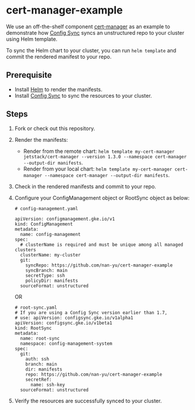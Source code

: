 # cert-manager-example

We use an off-the-shelf component [cert-manager](https://github.com/jetstack/cert-manager) as an example to demonstrate
how [Config Sync](https://cloud.google.com/kubernetes-engine/docs/add-on/config-sync) syncs an unstructured repo to your cluster using Helm template.

To sync the Helm chart to your cluster, you can run `helm template` and commit the rendered manifest to your repo. 

## Prerequisite
- Install [Helm](https://helm.sh/) to render the manifests.
- Install [Config Sync](https://cloud.google.com/kubernetes-engine/docs/add-on/config-sync/how-to/installing) to sync the resources to your cluster.

## Steps
1. Fork or check out this repository.
2. Render the manifests: 
    - Render from the remote chart:
        `helm template my-cert-manager jetstack/cert-manager --version 1.3.0 --namespace cert-manager --output-dir manifests`.
    - Render from your local chart:
        `helm template my-cert-manager cert-manager --namespace cert-manager --output-dir manifests`.
3. Check in the rendered manifests and commit to your repo.
4. Configure your ConfigManagement object or RootSync object as below:
    ```
    # config-management.yaml
    
    apiVersion: configmanagement.gke.io/v1
    kind: ConfigManagement
    metadata:
      name: config-management
    spec:
      # clusterName is required and must be unique among all managed clusters
      clusterName: my-cluster
      git:
        syncRepo: https://github.com/nan-yu/cert-manager-example
        syncBranch: main
        secretType: ssh
        policyDir: manifests
      sourceFormat: unstructured
    ```
    
    OR
    ```
    # root-sync.yaml
    # If you are using a Config Sync version earlier than 1.7,
    # use: apiVersion: configsync.gke.io/v1alpha1
    apiVersion: configsync.gke.io/v1beta1
    kind: RootSync
    metadata:
      name: root-sync
      namespace: config-management-system
    spec:
      git:
        auth: ssh
        branch: main
        dir: manifests
        repo: https://github.com/nan-yu/cert-manager-example
        secretRef:
          name: ssh-key
      sourceFormat: unstructured
    ```
5. Verify the resources are successfully synced to your cluster.
